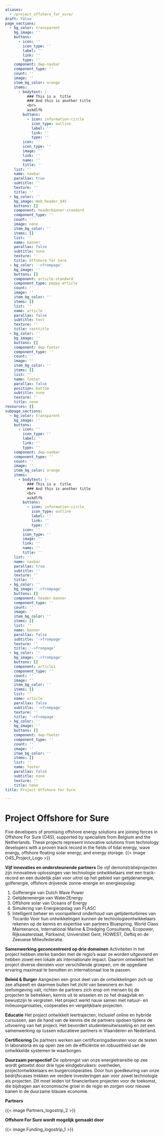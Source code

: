 ```yaml
---
aliases:
  - /project_offshore_for_sure/
draft: false
page_sections:
  - bg_color: transparent
    bg_image: ''
    buttons:
      - icon: ''
        icon_type: ''
        label: ''
        link: ''
        type: ''
    component: dwp-navbar
    component_type: ''
    count: ''
    image: ''
    item_bg_color: orange
    items:
      - bodytext: |-
          ### This is a  title
          ### And this is another title
          <br>
          askdlfk
        buttons:
          - icon: information-circle
            icon_type: outline
            label: ''
            link: ''
            type: ''
        icon: ''
        icon_type: ''
        image: ''
        link: ''
        name: ''
        title: ''
    list: ''
    name: navbar
    parallax: true
    subtitle: ''
    texture: ''
    title: ''
  - bg_color: ''
    bg_image: Web_header_O4S
    buttons: []
    component: headerbanner-standard
    component_type: ''
    count: ''
    image: none
    item_bg_color: ''
    items: []
    list: ''
    name: banner
    parallax: false
    subtitle: none
    texture: ''
    title: Offshore for Sure
  - bg_color: '->frompage'
    bg_image: ''
    buttons: []
    component: article-standard
    component_type: poppy-article
    count: ''
    image: ''
    item_bg_color: ''
    items: []
    list: ''
    name: article
    parallax: false
    subtitle: test
    texture: ''
    title: testtitle
  - bg_color: ''
    bg_image: ''
    buttons: []
    component: dwp-footer
    component_type: ''
    count: ''
    image: ''
    item_bg_color: ''
    items: []
    list: ''
    name: footer
    parallax: false
    position: bottom
    subtitle: none
    texture: ''
    title: none
resources: []
subpage_sections:
  - bg_color: transparent
    bg_image: ''
    buttons:
      - icon: ''
        icon_type: ''
        label: ''
        link: ''
        type: ''
    component: dwp-navbar
    component_type: ''
    count: ''
    image: ''
    item_bg_color: orange
    items:
      - bodytext: |-
          ### This is a  title
          ### And this is another title
          <br>
          askdlfk
        buttons:
          - icon: information-circle
            icon_type: outline
            label: ''
            link: ''
            type: ''
        icon: ''
        icon_type: ''
        image: ''
        link: ''
        name: ''
        title: ''
    list: ''
    name: navbar
    parallax: true
    subtitle: ''
    texture: ''
    title: ''
  - bg_color: ''
    bg_image: '->frompage'
    buttons: []
    component: header-banner
    component_type: ''
    count: ''
    image: ''
    item_bg_color: ''
    items: []
    list: ''
    name: banner
    parallax: false
    subtitle: '->frompage'
    texture: ''
    title: '->frompage'
  - bg_color: ''
    bg_image: '->frompage'
    buttons: []
    component: article1
    component_type: ''
    count: ''
    image: ''
    item_bg_color: ''
    items: []
    list: ''
    name: article
    parallax: false
    subtitle: '->frompage'
    texture: ''
    title: '->frompage'
  - bg_color: ''
    bg_image: ''
    buttons: []
    component: dwp-footer
    component_type: ''
    count: ''
    image: ''
    item_bg_color: ''
    items: []
    list: ''
    name: footer
    parallax: false
    subtitle: none
    texture: ''
    title: none
title: Project Offshore for Sure

---
```



# Project Offshore for Sure

Five developers of promising offshore energy solutions are joining forces in Offshore For Sure (O4S), supported by specialists from Belgium and the Netherlands. These projects represent innovative solutions from technology developers with a proven track record in the fields of tidal energy, wave energy, offshore floating solar energy, and energy storage.
{{< image O4S_Project_Logo >}}

**Vijf innovaties en ondersteunende partners**
De vijf demonstratieprojecten zijn innovatieve oplossingen van technologie ontwikkelaars met een track-record en een duidelijk plan voor uitrol op het gebied van getijdenenergie, golfenergie, offshore drijvende zonne-energie en energieopslag:

1. Golfenergie van Dutch Wave Power
2. Getijdenenergie van Water2Energy
3. Offshore solar van Oceans of Energy
4. Simulering van Energieopslag van FLASC
5. Intelligent beheer en voorspellend onderhoud van getijdenturbines van Tocardo
Voor hun ontwikkelingen kunnen de technologieontwikkelaars rekenen op de kennis en expertise van partners Bluespring, World Class Maintenance, International Marine & Dredging Consultants, Ecopower, Rijkswaterstaat, Parkwind, Universiteit Gent, HOWEST, Deftiq en de Zeeuwse Milieufederatie.

**Samenwerking geconcentreerd op drie domeinen**
Activiteiten in het project hebben sterke banden met de regio’s waar ze worden uitgevoerd en hebben zowel een lokale als internationale impact. Daarom ontwikkelt het project diverse diensten voor verschillende groepen, om de opgedane ervaring maximaal te benutten en internationaal toe te passen.

**Beleid & Burger**
Aangezien een groot deel van de ontwikkelingen zich op zee afspeelt en daarmee buiten het zicht van bewoners en hun leefomgeving valt, richten de partners zich erop om mensen bij de projecten te betrekken, kennis uit te wisselen en zo het draagvlak en bewustzijn te vergroten. Het project werkt nauw samen met natuur- en milieuorganisaties, coöperaties en vergelijkbare projecten.

**Educatie**
Het project ontwikkelt leertrajecten, inclusief online en hybride cursussen, aan de hand van de kennis die de partners opdoen tijdens de uitvoering van het project. Het bevordert studentenuitwisseling en zet een samenwerking op tussen educatieve partners in Vlaanderen en Nederland.

**Certificering**
De partners werken aan certificeringsdiensten voor de testen in laboratoria en op open zee om de efficiëntie en robuustheid van de ontwikkelde systemen te waarborgen.

**Duurzaam perspectief**
De opbrengst van onze energietransitie op zee wordt getoetst door drie type eindgebruikers: overheden, projectontwikkelaars en burgercoöperaties. Door hun goedkeuring van onze bedrijfscases trekken we verdere investeringen aan voor zowel technologie als projecten. Dit moet leiden tot financierbare projecten voor de toekomst, die bijdragen aan economische groei in de regio en zorgen voor nieuwe banen in de duurzame blauwe economie.

**Partners**

{{< image Partners_logostrip_2 >}}

**Offshore For Sure wordt mogelijk gemaakt door**

{{< image Funding_logostrip_1 >}}



